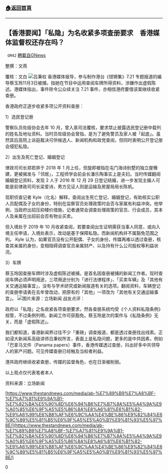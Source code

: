###  [:house:返回首頁](https://github.com/ourhimalayas/txt)
---

## 【香港要闻】「私隐」为名收紧多项查册要求　香港媒体监督权还存在吗？
` GM42` [轉載自GNews](https://gnews.org/zh-hans/529592/)

整撰：文燕

覆核：文白
![]()![](https://gnews-media-offload.s3.amazonaws.com/wp-content/uploads/2020/11/05033431/20201104-2320copy_EkrTk_1200x0.png)吕秉权
香港媒体报导，参与制作港台《铿锵集》7.21 专题报道的编导蔡玉玲11月3日被捕，指她在节目中运用查阅车牌所得资料，涉嫌作出虚假陈述。港媒体指出，事件除令公众续关注 7.21 事件，亦相信港府要借该案继续收紧查册。

香港政府正逐步收紧多项公开资料查册：

1）选民登记册

警察队员佐级协会去年 10 月，曾入禀司法覆核，要求禁止披露选民登记册中载列的姓名及地址资料。当时员佐级协会曾指，是为了避免警员及家人被「起底」。虽然其后高院上诉庭裁决可供候选人、新闻机构和政党查阅，但同时表明公开登记册会侵犯私隐。

2）出生及死亡登记、婚姻登记

律政司司长郑若骅于 2018 年 1 月上任，但旋即被指在屯门海诗别墅的独立屋僭建，更被揭发与「邻居」，工程师学会前会长潘乐陶事实上是夫妇。当时传媒翻阅婚姻登记资料，发现 2 人于 2016 年 12 月 29 日登记结婚，进一步发现主婚人可能是前律政司司长梁爱诗，男方见证人则是运输及房屋局局长陈帆。

现职侦查记者 Kyle（化名）解释，查阅出生死亡登记、婚姻登记，有助核实公职人员配偶及子女的身份，特别在监察官员处理政策时会否与家属有利益冲突。他举例，当政府出招压抑楼价措施，记者通常会调查处理政策的官员、行会成员，其本人及亲属在出招前会否有物业买卖。

但入境处于 2019 年 10 月收紧查阅，若要查阅出生证明需获当事人同意，或向入境主任申请，入境处表示，改动是基于保障私隐。而新闻机构并不属豁免范围之列。 Kyle 认为，如果官员没有公开配偶、子女的身份，传媒再难以透过查册，核查其亲属的身份，变相阻碍调查官员亲属财产、以及持有什么公司股权等利益状况。

3）车牌

蔡玉玲因查册车牌时涉及虚假陈述被捕，是首名因查册被捕的新闻工作者。现时查阅车牌必须声明用途，三项用途分别为「进行法律程序」、「买卖车辆」及「其他有关交通运输事宜」，没有与学术研究或新闻报道有关的选项。翻阅资料，车辆登记的查册申请表在去年曾改动，把原有的「其他」一项改为「其他有关交通运输事宜」。
![]()![](https://gnews-media-offload.s3.amazonaws.com/wp-content/uploads/2020/11/05033438/20201104-2220copy_cTZ4J_1200x0.png)图片来源：立场新闻
战友点评：

政府以「私隐」之名收紧各项查册要求，然各查册系统均受《个人资料私隐条例》规管，不过条例列明，新闻工作可获豁免。蔡玉玲是次的案件与《私隐条例》无关，而是「虚假陈述」。

我们都知道，香港新闻界过往不少「重磅」调查报道，都是透过查册找出线索。正如浸大新闻系高级讲师吕秉权所言，表面上是私隐问题，更多的是中共因素，例如「巴拿马文件（Panama papers）事件，香港传媒透过查册，抖出好多中共领导人的家产问题。可见传媒查册已经触及当权者利益。

港共政府继续收紧查册，传媒的监督角色，也在日渐被削弱。

以上观点仅代表笔者本人

资料来源：立场新闻

[https://www.thestandnews.com/media/ab-%E7%89%B9%E7%A8%BF-%E7%A7%81%E9%9A%B1-%E7%82%BA%E5%90%8D%E6%94%B6%E7%B7%8A%E5%A4%9A%E9%A0%85%E6%9F%A5%E5%86%8A%E8%A6%81%E6%B1%82-%E9%A6%99%E6%B8%AF%E6%9C%AA%E4%BE%86%E9%82%84%E6%9C%89%E5%81%B5%E6%9F%A5%E5%A0%B1%E9%81%93%E5%97%8E/](https://www.thestandnews.com/media/ab-%E7%89%B9%E7%A8%BF-%E7%A7%81%E9%9A%B1-%E7%82%BA%E5%90%8D%E6%94%B6%E7%B7%8A%E5%A4%9A%E9%A0%85%E6%9F%A5%E5%86%8A%E8%A6%81%E6%B1%82-%E9%A6%99%E6%B8%AF%E6%9C%AA%E4%BE%86%E9%82%84%E6%9C%89%E5%81%B5%E6%9F%A5%E5%A0%B1%E9%81%93%E5%97%8E/)

0
